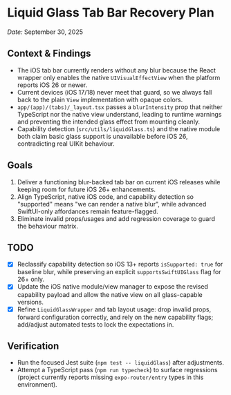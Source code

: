 # Liquid Glass Tab Bar Recovery Plan

_Date:_ September 30, 2025

## Context & Findings
- The iOS tab bar currently renders without any blur because the React wrapper only enables the native `UIVisualEffectView` when the platform reports iOS 26 or newer.
- Current devices (iOS 17/18) never meet that guard, so we always fall back to the plain `View` implementation with opaque colors.
- `app/(app)/(tabs)/_layout.tsx` passes a `blurIntensity` prop that neither TypeScript nor the native view understand, leading to runtime warnings and preventing the intended glass effect from mounting cleanly.
- Capability detection (`src/utils/liquidGlass.ts`) and the native module both claim basic glass support is unavailable before iOS 26, contradicting real UIKit behaviour.

## Goals
1. Deliver a functioning blur-backed tab bar on current iOS releases while keeping room for future iOS 26+ enhancements.
2. Align TypeScript, native iOS code, and capability detection so "supported" means "we can render a native blur", while advanced SwiftUI-only affordances remain feature-flagged.
3. Eliminate invalid props/usages and add regression coverage to guard the behaviour matrix.

## TODO
- [x] Reclassify capability detection so iOS 13+ reports `isSupported: true` for baseline blur, while preserving an explicit `supportsSwiftUIGlass` flag for 26+ only.
- [x] Update the iOS native module/view manager to expose the revised capability payload and allow the native view on all glass-capable versions.
- [x] Refine `LiquidGlassWrapper` and tab layout usage: drop invalid props, forward configuration correctly, and rely on the new capability flags; add/adjust automated tests to lock the expectations in.

## Verification
- Run the focused Jest suite (`npm test -- liquidGlass`) after adjustments.
- Attempt a TypeScript pass (`npm run typecheck`) to surface regressions (project currently reports missing `expo-router/entry` types in this environment).
